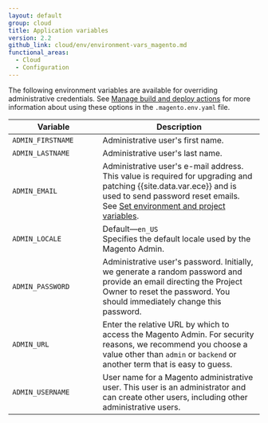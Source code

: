 ```yaml
---
layout: default
group: cloud
title: Application variables
version: 2.2
github_link: cloud/env/environment-vars_magento.md
functional_areas:
  - Cloud
  - Configuration
---
```


The following environment variables are available for overriding administrative credentials. See [Manage build and deploy actions](http://devdocs.magento.com/guides/v2.2/cloud/project/magento-env-yaml.html) for more information about using these options in the `.magento.env.yaml` file. 

<table>
  <thead>
    <tr>
      <th style="width: 165px;">Variable</th>
      <th>Description</th>
    </tr>
  </thead>
  <tbody>
    <tr>
      <td><code>ADMIN_FIRSTNAME</code></td>
      <td>Administrative user's first name.</td>
    </tr>
    <tr>
      <td><code>ADMIN_LASTNAME</code></td>
      <td>Administrative user's last name.</td>
    </tr>
    <tr>
      <td><code>ADMIN_EMAIL</code></td>
      <td>Administrative user's e-mail address. This value is required for upgrading and patching {{site.data.var.ece}} and is used to send password reset emails. See <a href="{{page.baseurl}}/cloud/project/project-webint-basic.html#project-conf-env-var">Set environment and project variables</a>.</td>
    </tr>
    <tr>
      <td><code>ADMIN_LOCALE</code></td>
      <td>Default—<code>en_US</code><br>Specifies the default locale used by the Magento Admin.</td>
    </tr>
    <tr>
      <td><code>ADMIN_PASSWORD</code></td>
      <td>Administrative user's password. Initially, we generate a random password and provide an email directing the Project Owner to reset the password. You should immediately change this password.</td>
    </tr>
    <tr>
      <td><code>ADMIN_URL</code></td>
      <td>Enter the relative URL by which to access the Magento Admin. For security reasons, we recommend you choose a value other than <code>admin</code> or <code>backend</code> or another term that is easy to guess.</td>
    </tr>
    <tr>
      <td><code>ADMIN_USERNAME</code></td>
      <td>User name for a Magento administrative user. This user is an administrator and can create other users, including other administrative users.</td>
    </tr>
  </tbody>
</table>